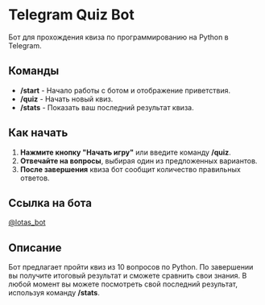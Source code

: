 # Telegram Quiz Bot

Бот для прохождения квиза по программированию на Python в Telegram.

## Команды

- **/start** - Начало работы с ботом и отображение приветствия.
- **/quiz** - Начать новый квиз.
- **/stats** - Показать ваш последний результат квиза.

## Как начать

1. **Нажмите кнопку "Начать игру"** или введите команду **/quiz**.
2. **Отвечайте на вопросы**, выбирая один из предложенных вариантов.
3. **После завершения** квиза бот сообщит количество правильных ответов.

## Ссылка на бота

[@lotas_bot](https://t.me/lotas_bot)

## Описание

Бот предлагает пройти квиз из 10 вопросов по Python. По завершении вы получите итоговый результат и сможете сравнить свои знания. В любой момент вы можете посмотреть свой последний результат, используя команду **/stats**.
